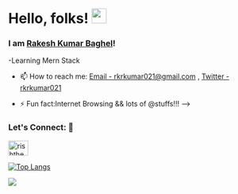 # Hello, folks! <img src="https://raw.githubusercontent.com/MartinHeinz/MartinHeinz/master/wave.gif" width="30px">

### I am [Rakesh Kumar Baghel](Rakeshbaghel021)! <ing src="https://raw.githubusercontent.com/kaustubh2020/kaustubh2020/master/wave.gif"/>



-Learning Mern Stack


- 📫 How to reach me: [Email - rkrkumar021@gmail.com](rkrkumar021@gmail.com) , [Twitter - rkrkumar021](https://twitter.com/rkrkumar021)

- ⚡ Fun fact:Internet Browsing && lots of @stuffs!!!
-->


<h3 align="left">Let's Connect: 🚀</h3>
<p align="left">

<a href="https://www.linkedin.com/in/rakesh-baghel-20a83a160/" target="blank"><img align="center" src="https://cdn.jsdelivr.net/npm/simple-icons@3.0.1/icons/linkedin.svg" alt="rishthekingboy" height="30" width="40" /></a>




</p>

[![Top Langs](https://github-readme-stats.vercel.app/api/top-langs/?username=Rakeshbaghel021&layout=compact)](https://github.com/Rakeshbaghel021/github-readme-stats)



<img src="https://github-readme-stats.vercel.app/api?username=Rakeshbaghel021&&show_icons=true&title_color=#FDD9B9&icon_color=bb2acf&text_color=daf7dc&bg_color=151515"/>




